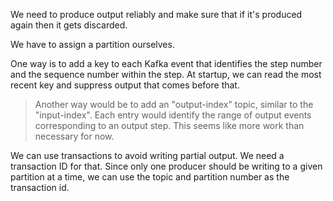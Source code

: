 We need to produce output reliably and make sure that if it's produced
again then it gets discarded.

We have to assign a partition ourselves.

One way is to add a key to each Kafka event that identifies the step
number and the sequence number within the step.  At startup, we can
read the most recent key and suppress output that comes before that.

> Another way would be to add an "output-index" topic, similar to the
"input-index".  Each entry would identify the range of output events
corresponding to an output step.  This seems like more work than
necessary for now.

We can use transactions to avoid writing partial output.  We need a
transaction ID for that.  Since only one producer should be writing to
a given partition at a time, we can use the topic and partition number
as the transaction id.

